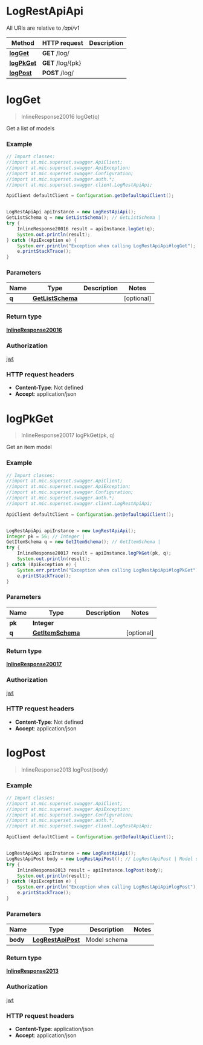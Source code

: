 # LogRestApiApi

All URIs are relative to */api/v1*

Method | HTTP request | Description
------------- | ------------- | -------------
[**logGet**](LogRestApiApi.md#logGet) | **GET** /log/ | 
[**logPkGet**](LogRestApiApi.md#logPkGet) | **GET** /log/{pk} | 
[**logPost**](LogRestApiApi.md#logPost) | **POST** /log/ | 

<a name="logGet"></a>
# **logGet**
> InlineResponse20016 logGet(q)



Get a list of models

### Example
```java
// Import classes:
//import at.mic.superset.swagger.ApiClient;
//import at.mic.superset.swagger.ApiException;
//import at.mic.superset.swagger.Configuration;
//import at.mic.superset.swagger.auth.*;
//import at.mic.superset.swagger.client.LogRestApiApi;

ApiClient defaultClient = Configuration.getDefaultApiClient();


LogRestApiApi apiInstance = new LogRestApiApi();
GetListSchema q = new GetListSchema(); // GetListSchema | 
try {
    InlineResponse20016 result = apiInstance.logGet(q);
    System.out.println(result);
} catch (ApiException e) {
    System.err.println("Exception when calling LogRestApiApi#logGet");
    e.printStackTrace();
}
```

### Parameters

Name | Type | Description  | Notes
------------- | ------------- | ------------- | -------------
 **q** | [**GetListSchema**](.md)|  | [optional]

### Return type

[**InlineResponse20016**](InlineResponse20016.md)

### Authorization

[jwt](../README.md#jwt)

### HTTP request headers

 - **Content-Type**: Not defined
 - **Accept**: application/json

<a name="logPkGet"></a>
# **logPkGet**
> InlineResponse20017 logPkGet(pk, q)



Get an item model

### Example
```java
// Import classes:
//import at.mic.superset.swagger.ApiClient;
//import at.mic.superset.swagger.ApiException;
//import at.mic.superset.swagger.Configuration;
//import at.mic.superset.swagger.auth.*;
//import at.mic.superset.swagger.client.LogRestApiApi;

ApiClient defaultClient = Configuration.getDefaultApiClient();


LogRestApiApi apiInstance = new LogRestApiApi();
Integer pk = 56; // Integer | 
GetItemSchema q = new GetItemSchema(); // GetItemSchema | 
try {
    InlineResponse20017 result = apiInstance.logPkGet(pk, q);
    System.out.println(result);
} catch (ApiException e) {
    System.err.println("Exception when calling LogRestApiApi#logPkGet");
    e.printStackTrace();
}
```

### Parameters

Name | Type | Description  | Notes
------------- | ------------- | ------------- | -------------
 **pk** | **Integer**|  |
 **q** | [**GetItemSchema**](.md)|  | [optional]

### Return type

[**InlineResponse20017**](InlineResponse20017.md)

### Authorization

[jwt](../README.md#jwt)

### HTTP request headers

 - **Content-Type**: Not defined
 - **Accept**: application/json

<a name="logPost"></a>
# **logPost**
> InlineResponse2013 logPost(body)



### Example
```java
// Import classes:
//import at.mic.superset.swagger.ApiClient;
//import at.mic.superset.swagger.ApiException;
//import at.mic.superset.swagger.Configuration;
//import at.mic.superset.swagger.auth.*;
//import at.mic.superset.swagger.client.LogRestApiApi;

ApiClient defaultClient = Configuration.getDefaultApiClient();


LogRestApiApi apiInstance = new LogRestApiApi();
LogRestApiPost body = new LogRestApiPost(); // LogRestApiPost | Model schema
try {
    InlineResponse2013 result = apiInstance.logPost(body);
    System.out.println(result);
} catch (ApiException e) {
    System.err.println("Exception when calling LogRestApiApi#logPost");
    e.printStackTrace();
}
```

### Parameters

Name | Type | Description  | Notes
------------- | ------------- | ------------- | -------------
 **body** | [**LogRestApiPost**](LogRestApiPost.md)| Model schema |

### Return type

[**InlineResponse2013**](InlineResponse2013.md)

### Authorization

[jwt](../README.md#jwt)

### HTTP request headers

 - **Content-Type**: application/json
 - **Accept**: application/json

